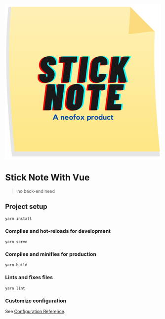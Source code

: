 

![Image](https://raw.githubusercontent.com/its-ash/Stick-Note/master/dist/stick_note.png)

# Stick Note With Vue

> no back-end need 

## Project setup
```
yarn install
```

### Compiles and hot-reloads for development
```
yarn serve
```

### Compiles and minifies for production
```
yarn build
```

### Lints and fixes files
```
yarn lint
```

### Customize configuration
See [Configuration Reference](https://cli.vuejs.org/config/).
